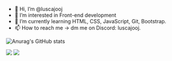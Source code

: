 - 👋 Hi, I’m @luscajooj
- 👀 I’m interested in Front-end development
- 🌱 I’m currently learning HTML, CSS, JavaScript, Git, Bootstrap.
- 📫 How to reach me -> dm me on Discord: luscajooj.

![Anurag's GitHub stats](https://github-readme-stats.vercel.app/api?username=luscajooj&show_icons=true&theme=dark)

  <a href = "mailto:lucas.ramos.guimaraes@gmail.com"><img src="https://img.shields.io/badge/-Gmail-%23333?style=for-the-badge&logo=gmail&logoColor=white" target="_blank"></a>
  <a href="https://www.linkedin.com/in/lucas-ramos-67579427a/" target="_blank"><img src="https://img.shields.io/badge/-LinkedIn-%230077B5?style=for-the-badge&logo=linkedin&logoColor=white" target="_blank"></a> 
